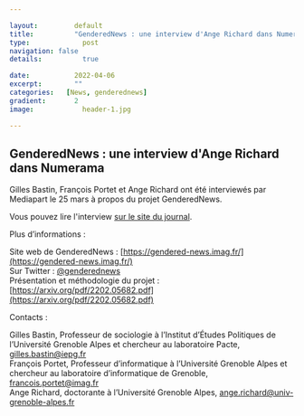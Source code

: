 ```yaml
---

layout:			default
title:  		"GenderedNews : une interview d'Ange Richard dans Numerama"
type:			  post
navigation: false
details:		  true

date:   		2022-04-06
excerpt: 		""
categories:   [News, genderednews]
gradient: 		2
image: 			  header-1.jpg

---
```


## GenderedNews : une interview d'Ange Richard dans Numerama

Gilles Bastin, François Portet et Ange Richard ont été interviewés par Mediapart le 25 mars à propos du projet GenderedNews.

Vous pouvez lire l'interview [sur le site du journal]([https://www.mediapart.fr/journal/france/250322/la-societe-refletee-par-les-medias-n-est-pas-du-tout-paritaire](https://www.numerama.com/politique/903959-un-algo-mesure-les-inegalites-de-genre-dans-la-presse-depuis-un-an-et-surprise-rien-ne-bouge.html)).
 
 
Plus d’informations :

Site web de GenderedNews : [https://gendered-news.imag.fr/](https://gendered-news.imag.fr/)<br>
Sur Twitter : [@genderednews](https://twitter.com/genderednews)<br>
Présentation et méthodologie du projet : [https://arxiv.org/pdf/2202.05682.pdf](https://arxiv.org/pdf/2202.05682.pdf)
 
Contacts :

Gilles Bastin, Professeur de sociologie à l’Institut d’Études Politiques de l’Université Grenoble Alpes et chercheur au laboratoire Pacte, [gilles.bastin@iepg.fr](mailto:gilles.bastin@iepg.fr)<br>
François Portet, Professeur d’informatique à l’Université Grenoble Alpes et chercheur au laboratoire d’informatique de Grenoble, [francois.portet@imag.fr](mailto:francois.portet@imag.fr)<br>
Ange Richard, doctorante à l’Université Grenoble Alpes, [ange.richard@univ-grenoble-alpes.fr](ange.richard@univ-grenoble-alpes.fr)
